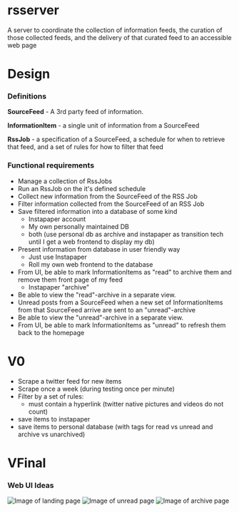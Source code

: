 # rsserver
A server to coordinate the collection of information feeds, the curation of those collected feeds, and the delivery of
that curated feed to an accessible web page

# Design

### Definitions

**SourceFeed** - A 3rd party feed of information.

**InformationItem** - a single unit of information from a SourceFeed

**RssJob** - a specification of a SourceFeed, a schedule for when to retrieve that feed, and a set of rules for how to
filter that feed

### Functional requirements

* Manage a collection of RssJobs
* Run an RssJob on the it's defined schedule
* Collect new information from the SourceFeed of the RSS Job
* Filter information collected from the SourceFeed of an RSS Job
* Save filtered information into a database of some kind
    * Instapaper account
    * My own personally maintained DB
    * both (use personal db as archive and instapaper as transition tech until I get a web frontend to display my db)
* Present information from database in user friendly way
    * Just use Instapaper
    * Roll my own web frontend to the database
* From UI, be able to mark InformationItems as "read" to archive them and remove them front page of my feed
    * Instapaper "archive"
* Be able to view the "read"-archive in a separate view.
* Unread posts from a SourceFeed when a new set of InformationItems from that SourceFeed arrive are sent to an "unread"-archive
* Be able to view the "unread"-archive in a separate view.
* From UI, be able to mark InformationItems as "unread" to refresh them back to the homepage

# V0

* Scrape a twitter feed for new items
* Scrape once a week (during testing once per minute)
* Filter by a set of rules:
    * must contain a hyperlink (twitter native pictures and videos do not count)
* save items to instapaper
* save items to personal database (with tags for read vs unread and archive vs unarchived)

# VFinal

### Web UI Ideas

![Image of landing page](https://github.com/scottnm/rsserver/blob/master/design/images/home_sketch.png)
![Image of unread page](https://github.com/scottnm/rsserver/blob/master/design/images/unread_sketch.png)
![Image of archive page](https://github.com/scottnm/rsserver/blob/master/design/images/archive_sketch.png)
